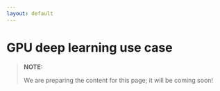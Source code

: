 ```yaml
---
layout: default
---
```


# GPU deep learning use case

>**NOTE:**
>
>We are preparing the content for this page; it will be coming soon!

